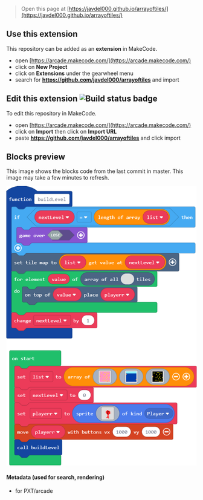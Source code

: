 > Open this page at [https://javdel000.github.io/arrayoftiles/](https://javdel000.github.io/arrayoftiles/)

## Use this extension

This repository can be added as an **extension** in MakeCode.

* open [https://arcade.makecode.com/](https://arcade.makecode.com/)
* click on **New Project**
* click on **Extensions** under the gearwheel menu
* search for **https://github.com/javdel000/arrayoftiles** and import

## Edit this extension ![Build status badge](https://github.com/javdel000/arrayoftiles/workflows/MakeCode/badge.svg)

To edit this repository in MakeCode.

* open [https://arcade.makecode.com/](https://arcade.makecode.com/)
* click on **Import** then click on **Import URL**
* paste **https://github.com/javdel000/arrayoftiles** and click import

## Blocks preview

This image shows the blocks code from the last commit in master.
This image may take a few minutes to refresh.

![A rendered view of the blocks](https://github.com/javdel000/arrayoftiles/raw/master/.github/makecode/blocks.png)

#### Metadata (used for search, rendering)

* for PXT/arcade
<script src="https://makecode.com/gh-pages-embed.js"></script><script>makeCodeRender("{{ site.makecode.home_url }}", "{{ site.github.owner_name }}/{{ site.github.repository_name }}");</script>

